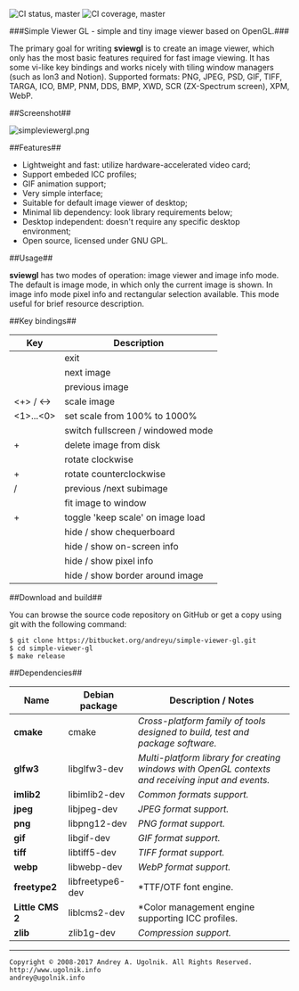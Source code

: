 ![CI status, master](https://api.shippable.com/projects/5894665c8d80360f008b75d4/badge?branch=master)
![CI coverage, master](https://api.shippable.com/projects/5894665c8d80360f008b75d4/coverageBadge?branch=master)

###Simple Viewer GL - simple and tiny image viewer based on OpenGL.###

The primary goal for writing **sviewgl** is to create an image viewer, which only has the most basic features required for fast image viewing. It has some vi-like key bindings and works nicely with tiling window managers (such as Ion3 and Notion).
Supported formats: PNG, JPEG, PSD, GIF, TIFF, TARGA, ICO, BMP, PNM, DDS, BMP, XWD, SCR (ZX-Spectrum screen), XPM, WebP.

##Screenshot##

![simpleviewergl.png](https://bitbucket.org/repo/XgobE8/images/1203610096-simpleviewergl.png)

##Features##

* Lightweight and fast: utilize hardware-accelerated video card;
* Support embeded ICC profiles;
* GIF animation support;
* Very simple interface;
* Suitable for default image viewer of desktop;
* Minimal lib dependency: look library requirements below;
* Desktop independent: doesn't require any specific desktop environment;
* Open source, licensed under GNU GPL.

##Usage##

**sviewgl** has two modes of operation: image viewer and image info mode. The default is image mode, in which only the current image is shown. In image info mode pixel info and rectangular selection available. This mode useful for brief resource description.

##Key bindings##

 Key            | Description
----------------|--------------------------------------
<esc>           | exit
<space>         | next image
<backspace>     | previous image
<+> / <->       | scale image
<1>...<0>       | set scale from 100% to 1000%
<enter>         | switch fullscreen / windowed mode
<ctrl>+<del>    | delete image from disk
<r>             | rotate clockwise
<shift>+<r>     | rotate counterclockwise
<pgup> / <bgdn> | previous /next subimage
<s>             | fit image to window
<shift>+<s>     | toggle 'keep scale' on image load
<c>             | hide / show chequerboard
<i>             | hide / show on-screen info
<p>             | hide / show pixel info
<b>             | hide / show border around image

##Download and build##

You can browse the source code repository on GitHub or get a copy using git with the following command:
```
$ git clone https://bitbucket.org/andreyu/simple-viewer-gl.git
$ cd simple-viewer-gl
$ make release
```

##Dependencies##

 Name            | Debian package   | Description / Notes
-----------------|------------------|---------------------
**cmake**        | cmake            | *Cross-platform family of tools designed to build, test and package software.*
**glfw3**        | libglfw3-dev     | *Multi-platform library for creating windows with OpenGL contexts and receiving input and events.*
**imlib2**       | libimlib2-dev    | *Common formats support.*
**jpeg**         | libjpeg-dev      | *JPEG format support.*
**png**          | libpng12-dev     | *PNG format support.*
**gif**          | libgif-dev       | *GIF format support.*
**tiff**         | libtiff5-dev     | *TIFF format support.*
**webp**         | libwebp-dev      | *WebP format support.*
**freetype2**    | libfreetype6-dev | *TTF/OTF font engine.
**Little CMS 2** | liblcms2-dev     | *Color management engine supporting ICC profiles.
**zlib**         | zlib1g-dev       | *Compression support.*

***
```
Copyright © 2008-2017 Andrey A. Ugolnik. All Rights Reserved.
http://www.ugolnik.info
andrey@ugolnik.info
```
